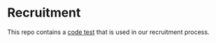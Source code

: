 # Recruitment

This repo contains a [code test](Elm-code-test.md) that is used in our recruitment process.
